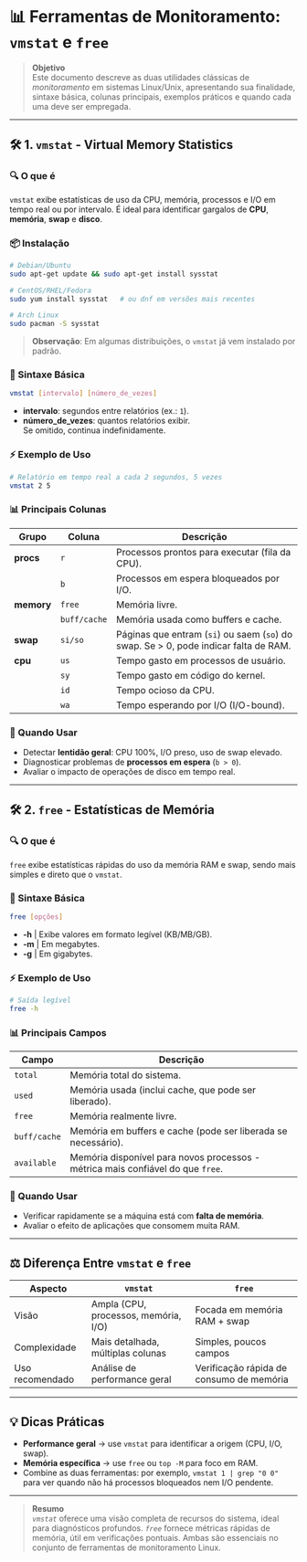 # 📊 Ferramentas de Monitoramento: `vmstat` e `free`

> **Objetivo**  
> Este documento descreve as duas utilidades clássicas de *monitoramento* em sistemas Linux/Unix, apresentando sua finalidade, sintaxe básica, colunas principais, exemplos práticos e quando cada uma deve ser empregada.

---

## 🛠️ 1. `vmstat` - Virtual Memory Statistics

### 🔍 O que é
`vmstat` exibe estatísticas de uso da CPU, memória, processos e I/O em tempo real ou por intervalo. É ideal para identificar gargalos de **CPU**, **memória**, **swap** e **disco**.

### 📦 Instalação
```bash
# Debian/Ubuntu
sudo apt-get update && sudo apt-get install sysstat

# CentOS/RHEL/Fedora
sudo yum install sysstat   # ou dnf em versões mais recentes

# Arch Linux
sudo pacman -S sysstat
```

> **Observação**: Em algumas distribuições, o `vmstat` já vem instalado por padrão.

### 📑 Sintaxe Básica
```bash
vmstat [intervalo] [número_de_vezes]
```
- **intervalo**: segundos entre relatórios (ex.: `1`).
- **número_de_vezes**: quantos relatórios exibir.  
  Se omitido, continua indefinidamente.

### ⚡ Exemplo de Uso
```bash
# Relatório em tempo real a cada 2 segundos, 5 vezes
vmstat 2 5
```

### 📊 Principais Colunas

| Grupo | Coluna | Descrição |
|-------|--------|-----------|
| **procs** | `r` | Processos prontos para executar (fila da CPU). |
| | `b` | Processos em espera bloqueados por I/O. |
| **memory** | `free` | Memória livre. |
| | `buff/cache` | Memória usada como buffers e cache. |
| **swap** | `si/so` | Páginas que entram (`si`) ou saem (`so`) do swap. Se > 0, pode indicar falta de RAM. |
| **cpu** | `us` | Tempo gasto em processos de usuário. |
| | `sy` | Tempo gasto em código do kernel. |
| | `id` | Tempo ocioso da CPU. |
| | `wa` | Tempo esperando por I/O (I/O-bound). |

### 📌 Quando Usar
- Detectar **lentidão geral**: CPU 100%, I/O preso, uso de swap elevado.
- Diagnosticar problemas de **processos em espera** (`b > 0`).
- Avaliar o impacto de operações de disco em tempo real.

---

## 🛠️ 2. `free` - Estatísticas de Memória

### 🔍 O que é
`free` exibe estatísticas rápidas do uso da memória RAM e swap, sendo mais simples e direto que o `vmstat`.

### 📑 Sintaxe Básica
```bash
free [opções]
```
- **-h** | Exibe valores em formato legível (KB/MB/GB).
- **-m** | Em megabytes.
- **-g** | Em gigabytes.

### ⚡ Exemplo de Uso
```bash
# Saída legível
free -h
```

### 📊 Principais Campos

| Campo | Descrição |
|-------|-----------|
| `total` | Memória total do sistema. |
| `used` | Memória usada (inclui cache, que pode ser liberado). |
| `free` | Memória realmente livre. |
| `buff/cache` | Memória em buffers e cache (pode ser liberada se necessário). |
| `available` | Memória disponível para novos processos - métrica mais confiável do que `free`. |

### 📌 Quando Usar
- Verificar rapidamente se a máquina está com **falta de memória**.
- Avaliar o efeito de aplicações que consomem muita RAM.

---

## ⚖️ Diferença Entre `vmstat` e `free`

| Aspecto | `vmstat` | `free` |
|---------|----------|--------|
| Visão | Ampla (CPU, processos, memória, I/O) | Focada em memória RAM + swap |
| Complexidade | Mais detalhada, múltiplas colunas | Simples, poucos campos |
| Uso recomendado | Análise de performance geral | Verificação rápida de consumo de memória |

---

## 💡 Dicas Práticas

- **Performance geral** -> use `vmstat` para identificar a origem (CPU, I/O, swap).
- **Memória específica** -> use `free` ou `top -M` para foco em RAM.
- Combine as duas ferramentas: por exemplo, `vmstat 1 | grep "0 0"` para ver quando não há processos bloqueados nem I/O pendente.

---

> **Resumo**  
> *`vmstat`* oferece uma visão completa de recursos do sistema, ideal para diagnósticos profundos. *`free`* fornece métricas rápidas de memória, útil em verificações pontuais. Ambas são essenciais no conjunto de ferramentas de monitoramento Linux.